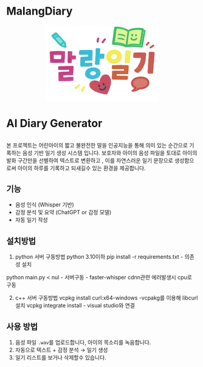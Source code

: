 # MalangDiary

<p align="center">
  <img src="./images/malang_logo.png" alt="logo" width="300" height="200"/>
</p>


# AI Diary Generator

## 
본 프로젝트는 어린아이의 짧고 불완전한 말을 인공지능을 통해 의미 있는 순간으로 기록하는
음성 기반 일기 생성 시스템 입니다.
보호자와 아이의 음성 파일을 토대로 아이의 발화 구간만을 선별하여 텍스트로 변환하고 ,
이를 자연스러운 일기 문장으로 생성함으로써 아이의 하루를 기록하고 되새길수 있는 환경을 제공합니다.

## 기능
- 음성 인식 (Whisper 기반)
- 감정 분석 및 요약 (ChatGPT or 감정 모델)
- 자동 일기 작성

## 설치방법
1. python 서버 구동방법
python 3.10이하
pip  install -r requirements.txt  - 의존성 설치

python main.py < nul - 서버구동  -  faster-whisper  cdnn관련 에러발생시 cpu로 구동


2. c++ 서버 구동방법
vcpkg install curl:x64-windows -vcpakg를 이용해 libcurl 설치
vcpkg integrate install  - visual studio와 연결 



## 사용 방법
1. 음성 파일 `.wav`를 업로드합니다, 아이의 목소리를 녹음합니다. 
2. 자동으로 텍스트 + 감정 분석 → 일기 생성
3. 일기 리스트를 보거나 삭제할수 있습니다.
